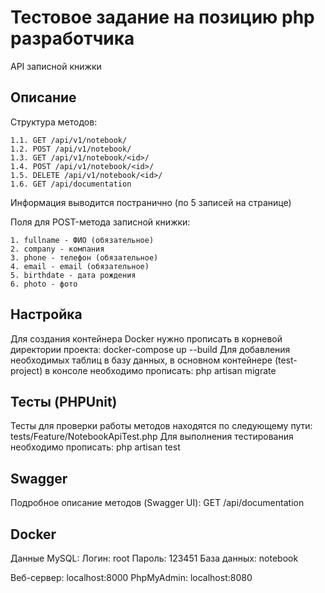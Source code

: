 # Тестовое задание на позицию php разработчика

API записной книжки

## Описание

Структура методов:

    1.1. GET /api/v1/notebook/
    1.2. POST /api/v1/notebook/
    1.3. GET /api/v1/notebook/<id>/
    1.4. POST /api/v1/notebook/<id>/
    1.5. DELETE /api/v1/notebook/<id>/
    1.6. GET /api/documentation
    
Информация выводится постранично (по 5 записей на странице)
    
Поля для POST-метода записной книжки: 
   
    1. fullname - ФИО (обязательное)
    2. company - компания
    3. phone - телефон (обязательное)
    4. email - email (обязательное)
    5. birthdate - дата рождения 
    6. photo - фото

## Настройка

Для создания контейнера Docker нужно прописать в корневой директории проекта: docker-compose up --build
Для добавления необходимых таблиц в базу данных, в основном контейнере (test-project) в консоле необходимо прописать: php artisan migrate

## Тесты (PHPUnit)

Тесты для проверки работы методов находятся по следующему пути: tests/Feature/NotebookApiTest.php
Для выполнения тестирования необходимо прописать: php artisan test

## Swagger

Подробное описание методов (Swagger UI): GET /api/documentation

## Docker

Данные MySQL:
Логин: root
Пароль: 123451
База данных: notebook

Веб-сервер: localhost:8000
PhpMyAdmin: localhost:8080


